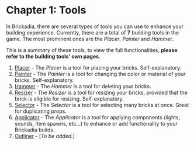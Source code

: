# Chapter 1: Tools
In Brickadia, there are several types of tools you can use to enhance your building experience. Currently, there are a
total of **7** building tools in the game. The most prominent ones are the *Placer*, *Painter* and *Hammer*.

This is a *summary* of these tools, to view the full functionalities, **please refer to the building tools' own pages**.

1. [Placer](tools/placer.md) - The *Placer* is a tool for placing your bricks. Self-explanatory.
2. [Painter](tools/painter.md) - The *Painter* is a tool for changing the color or material of your bricks. Self-explanatory.
3. [Hammer](tools/hammer.md) - The *Hammer* is a tool for deleting your bricks.
4. [Resizer](tools/resizer.md) - The *Resizer* is a tool for resizing your bricks, provided that the brick is eligible for resizing. Self-explanatory.
5. [Selector](tools/selector.md) - The *Selector* is a tool for selecting many bricks at once. Great for duplicating props.
6. [Applicator](tools/applicator.md) - The *Applicator* is a tool for applying components (lights, sounds, item spawns, etc...) to enhance or add functionality to your Brickadia builds.
7. [Outliner](tools/outliner.md) - [*To be added.*]